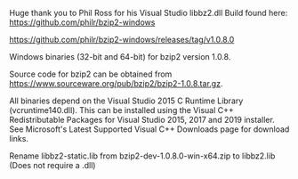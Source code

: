 Huge thank you to Phil Ross for his Visual Studio libbz2.dll Build found here: https://github.com/philr/bzip2-windows

https://github.com/philr/bzip2-windows/releases/tag/v1.0.8.0

Windows binaries (32-bit and 64-bit) for bzip2 version 1.0.8.

Source code for bzip2 can be obtained from https://www.sourceware.org/pub/bzip2/bzip2-1.0.8.tar.gz.

All binaries depend on the Visual Studio 2015 C Runtime Library (vcruntime140.dll). This can be installed using the Visual C++ Redistributable Packages for Visual Studio 2015, 2017 and 2019 installer. See Microsoft's Latest Supported Visual C++ Downloads page for download links.

Rename libbz2-static.lib from bzip2-dev-1.0.8.0-win-x64.zip to libbz2.lib (Does not require a .dll)
